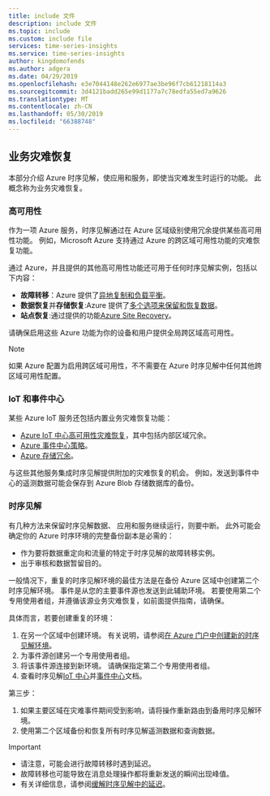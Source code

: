 ```yaml
---
title: include 文件
description: include 文件
ms.topic: include
ms.custom: include file
services: time-series-insights
ms.service: time-series-insights
author: kingdomofends
ms.author: adgera
ms.date: 04/29/2019
ms.openlocfilehash: e3e7044148e262e6977ae3be96f7cb61218114a3
ms.sourcegitcommit: 3d4121badd265e99d1177a7c78edfa55ed7a9626
ms.translationtype: MT
ms.contentlocale: zh-CN
ms.lasthandoff: 05/30/2019
ms.locfileid: "66388748"
---
```

## <a name="business-disaster-recovery"></a>业务灾难恢复

本部分介绍 Azure 时序见解，使应用和服务，即使当灾难发生时运行的功能。 此概念称为业务灾难恢复。

### <a name="high-availability"></a>高可用性

作为一项 Azure 服务，时序见解通过在 Azure 区域级别使用冗余提供某些高可用性功能。 例如，Microsoft Azure 支持通过 Azure 的跨区域可用性功能的灾难恢复功能。

通过 Azure，并且提供的其他高可用性功能还可用于任何时序见解实例，包括以下内容：

* **故障转移**：Azure 提供了[异地复制和负载平衡](https://docs.microsoft.com/azure/architecture/resiliency/recovery-loss-azure-region)。
* **数据恢复**并**存储恢复**:Azure 提供了[多个选项来保留和恢复数据](https://docs.microsoft.com/azure/architecture/resiliency/recovery-data-corruption)。
* **站点恢复**:通过提供的功能[Azure Site Recovery](https://docs.microsoft.com/azure/site-recovery/)。

请确保启用这些 Azure 功能为你的设备和用户提供全局跨区域高可用性。

> [!NOTE]
> 如果 Azure 配置为启用跨区域可用性，不不需要在 Azure 时序见解中任何其他跨区域可用性配置。

### <a name="iot-and-event-hubs"></a>IoT 和事件中心

某些 Azure IoT 服务还包括内置业务灾难恢复功能：

* [Azure IoT 中心高可用性灾难恢复](https://docs.microsoft.com/azure/iot-hub/iot-hub-ha-dr)，其中包括内部区域冗余。
* [Azure 事件中心策略](https://docs.microsoft.com/azure/event-hubs/event-hubs-geo-dr)。
* [Azure 存储冗余](https://docs.microsoft.com/azure/storage/common/storage-redundancy)。

与这些其他服务集成时序见解提供附加的灾难恢复的机会。 例如，发送到事件中心的遥测数据可能会保存到 Azure Blob 存储数据库的备份。

### <a name="time-series-insights"></a>时序见解

有几种方法来保留时序见解数据、 应用和服务继续运行，则要中断。 此外可能会确定你的 Azure 时序环境的完整备份副本是必需的：

* 作为要将数据重定向和流量的特定于时序见解的故障转移实例。
* 出于审核和数据暂留目的。

一般情况下，重复的时序见解环境的最佳方法是在备份 Azure 区域中创建第二个时序见解环境。 事件是从您的主要事件源也发送到此辅助环境。 若要使用第二个专用使用者组，并遵循该源业务灾难恢复，如前面提供指南，请确保。

具体而言，若要创建重复的环境：

1. 在另一个区域中创建环境。 有关说明，请参阅[在 Azure 门户中创建新的时序见解环境](https://docs.microsoft.com/azure/time-series-insights/time-series-insights-get-started)。
1. 为事件源创建另一个专用使用者组。
1. 将该事件源连接到新环境。 请确保指定第二个专用使用者组。
1. 查看时序见解[IoT 中心](https://docs.microsoft.com/azure/time-series-insights/time-series-insights-how-to-add-an-event-source-iothub)并[事件中心](https://docs.microsoft.com/azure/time-series-insights/time-series-insights-data-access)文档。

第三步：

1. 如果主要区域在灾难事件期间受到影响，请将操作重新路由到备用时序见解环境。
1. 使用第二个区域备份和恢复所有时序见解遥测数据和查询数据。

> [!IMPORTANT]
> * 请注意，可能会进行故障转移时遇到延迟。
> * 故障转移也可能导致在消息处理操作都将重新发送的瞬间出现峰值。
> * 有关详细信息，请参阅[缓解时序见解中的延迟](https://docs.microsoft.com/azure/time-series-insights/time-series-insights-environment-mitigate-latency)。
